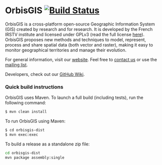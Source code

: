 # OrbisGIS [![Build Status](https://travis-ci.org/orbisgis/orbisgis.png?branch=master)](https://travis-ci.org/orbisgis/orbisgis)

OrbisGIS is a cross-platform open-source Geographic Information System (GIS) created by research and for research. It is developed by the French IRSTV institute and licensed under GPLv3 (read the full license [here](https://github.com/orbisgis/orbisgis/blob/master/Licenses/license-GPL.txt)). OrbisGIS proposes new methods and techniques to model, represent, process and share spatial data (both vector and raster), making it easy to monitor geographical territories and manage their evolution.

For general information, visit our [website](http://www.orbisgis.org). Feel free to [contact us](http://www.orbisgis.org/contact/) or use the [mailing list](http://orbisgis.3871844.n2.nabble.com/).

Developers, check out our [GitHub Wiki](https://github.com/orbisgis/orbisgis/wiki).

### Quick build instructions

OrbisGIS uses Maven. To launch a full build (including tests), run the following command:
```bash
$ mvn clean install
```
To run OrbisGIS using Maven:
```bash
$ cd orbisgis-dist
$ mvn exec:exec
```

To build a release as a standalone zip file:
```bash
cd orbisgis-dist
mvn package assembly:single
```
